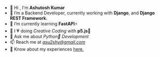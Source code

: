 - 👋 Hi , I'm **Ashutosh Kumar**
- 🔭 I’m a Backend Developer, currently working with **Django**, and **Django REST Framework.**
- 🌱 I’m currently learning **FastAPI**⚡
- 🎨 I 💗 doing *Creative Coding* with **p5.js**🌸
- 💬 Ask me about *Python🐍 Development*
- 📫 Reach me at *asu2shy@gmail.com*
- 📄 Know about my experiences [here.](https://drive.google.com/file/d/1Xjqw7T5KYlHP0yt9E-mTittYKsKT3Nfc/view?usp=drive_link)
